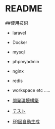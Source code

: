 # README
##使用技術
- laravel
- Docker
- mysql
- phpmyadmin
- nginx
- redis
- workspace etc .....

- [開発環境構築](./document/develop.md)
- [テスト](./document/test.md)
- [ER図自動生成](./document/er_diagram.md)
